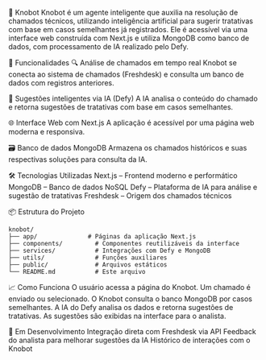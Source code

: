 🧠 Knobot
Knobot é um agente inteligente que auxilia na resolução de chamados técnicos, utilizando inteligência artificial para sugerir tratativas com base em casos semelhantes já registrados. Ele é acessível via uma interface web construída com Next.js e utiliza MongoDB como banco de dados, com processamento de IA realizado pelo Defy.

🚀 Funcionalidades
🔍 Análise de chamados em tempo real
Knobot se conecta ao sistema de chamados (Freshdesk) e consulta um banco de dados com registros anteriores.

🧠 Sugestões inteligentes via IA (Defy)
A IA analisa o conteúdo do chamado e retorna sugestões de tratativas com base em casos semelhantes.

🌐 Interface Web com Next.js
A aplicação é acessível por uma página web moderna e responsiva.

🗃️ Banco de dados MongoDB
Armazena os chamados históricos e suas respectivas soluções para consulta da IA.

🛠️ Tecnologias Utilizadas
Next.js – Frontend moderno e performático
MongoDB – Banco de dados NoSQL
Defy – Plataforma de IA para análise e sugestão de tratativas
Freshdesk – Origem dos chamados técnicos

📦 Estrutura do Projeto

```
knobot/
├── app/              # Páginas da aplicação Next.js
├── components/         # Componentes reutilizáveis da interface
├── services/           # Integrações com Defy e MongoDB
├── utils/              # Funções auxiliares
├── public/             # Arquivos estáticos
└── README.md           # Este arquivo
```

📈 Como Funciona
O usuário acessa a página do Knobot.
Um chamado é enviado ou selecionado.
O Knobot consulta o banco MongoDB por casos semelhantes.
A IA do Defy analisa os dados e retorna sugestões de tratativas.
As sugestões são exibidas na interface para o analista.

🧪 Em Desenvolvimento
Integração direta com Freshdesk via API
Feedback do analista para melhorar sugestões da IA
Histórico de interações com o Knobot
